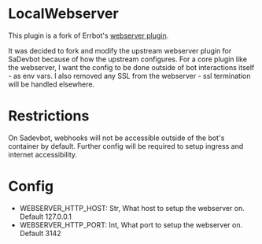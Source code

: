 # LocalWebserver
This plugin is a fork of Errbot's [webserver plugin](https://github.com/errbotio/errbot/blob/master/errbot/core_plugins/webserver.py). 

It was decided to fork and modify the upstream webserver plugin for SaDevbot because of how the upstream configures. For
a core plugin like the webserver, I want the config to be done outside of bot interactions itself - as env vars. I also
removed any SSL from the webserver - ssl termination will be handled elsewhere.

# Restrictions
On Sadevbot, webhooks will not be accessible outside of the bot's container by default. Further config will be required 
to setup ingress and internet accessibility. 

# Config
* WEBSERVER_HTTP_HOST: Str, What host to setup the webserver on. Default 127.0.0.1
* WEBSERVER_HTTP_PORT: Int, What port to setup the webserver on. Default 3142